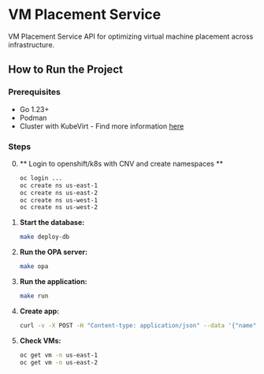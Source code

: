 # VM Placement Service

VM Placement Service API for optimizing virtual machine placement across infrastructure.

## How to Run the Project

### Prerequisites
- Go 1.23+
- Podman
- Cluster with KubeVirt - Find more information [here](https://kubevirt.io/quickstart_kind/)

### Steps
0. ** Login to openshift/k8s with CNV and create namespaces **
   ```bash
   oc login ...
   oc create ns us-east-1
   oc create ns us-east-2
   oc create ns us-west-1
   oc create ns us-west-2
   ```

1. **Start the database:**
   ```bash
   make deploy-db
   ```

3. **Run the OPA server:**
   ```bash
   make opa
   ```

4. **Run the application:**
   ```bash
   make run
   ```

5. **Create app:**
   ```bash
   curl -v -X POST -H "Content-type: application/json" --data '{"name": "myvm", "service": "webserver", "tier": "1"}'  http://localhost:8080/applications
   ```

6. **Check VMs:**
   ```bash
   oc get vm -n us-east-1
   oc get vm -n us-east-2
   ```
